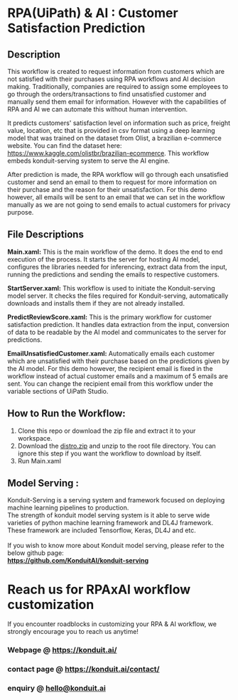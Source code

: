 # RPA(UiPath) & AI : Customer Satisfaction Prediction

## Description
This workflow is created to request information from customers which are not satisfied with their purchases using RPA workflows and AI decision making. Traditionally, companies are required to assign some employees to go through the orders/transactions to find unsatisfied customer and manually send them email for information. However with the capabilities of RPA and AI we can automate this without human intervention.

It predicts customers' satisfaction level on information such as price, freight value, location, etc that is provided in csv format using a deep learning model that was trained on the dataset from Olist, a brazilian e-commerce website. You can find the dataset here: https://www.kaggle.com/olistbr/brazilian-ecommerce. This workflow embeds konduit-serving system to serve the AI engine.

After prediction is made, the RPA workflow will go through each unsatisfied customer and send an email to them to request for more information on their purchase and the reason for their unsatisfaction. For this demo however, all emails will be sent to an email that we can set in the workflow manually as we are not going to send emails to actual customers for privacy purpose.


## File Descriptions

**Main.xaml:** This is the main workflow of the demo. It does the end to end execution of the process. It starts the server for hosting AI model, configures the libraries needed for inferencing, extract data from the input, running the predictions and sending the emails to respective customers.

**StartServer.xaml:** This workflow is used to initiate the Konduit-serving model server. It checks the files required for Konduit-serving, automatically downloads and installs them if they are not already installed. 

**PredictReviewScore.xaml:** This is the primary workflow for customer satisfaction prediction. It handles data extraction from the input, conversion of data to be readable by the AI model and communicates to the server for predictions.

**EmailUnsatisfiedCustomer.xaml:** Automatically emails each customer which are unsatisfied with their purchase based on the predictions given by the AI model. For this demo however, the recipient email is fixed in the workflow instead of actual customer emails and a maximum of 5 emails are sent. You can change the recipient email from this workflow under the variable sections of UiPath Studio.

## How to Run the Workflow: 
1. Clone this repo or download the zip file and extract it to your workspace.
2. Download the [distro.zip](https://github.com/KonduitAI/mailboxdetection-workflow/releases/download/v1.1/distro.zip) and unzip to the root file directory. You can ignore this step if you want the workflow to download by itself.
3. Run Main.xaml

## Model Serving :  
Konduit-Serving is a serving system and framework focused on deploying machine learning pipelines to production.  
The strength of konduit model serving system is it able to serve wide varieties of python machine learning framework and DL4J framework. 
These framework are included Tensorflow, Keras, DL4J and etc.  
&nbsp;   
If you wish to know more about Konduit model serving, please refer to the below github page:  
**https://github.com/KonduitAI/konduit-serving**  

# Reach us for RPAxAI workflow customization
If you encounter roadblocks in customizing your RPA & AI workflow, we strongly encourage you to reach us anytime!  

### **Webpage @ https://konduit.ai/**  
### **contact page @ https://konduit.ai/contact/**  
### **enquiry @ hello@konduit.ai** 